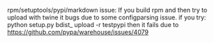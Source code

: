 rpm/setuptools/pypi/markdown issue:
If you build rpm and then try to upload with twine it bugs due to some configparsing issue.
if you try:
  python setup.py bdist_<snip> upload -r testpypi
then it fails due to https://github.com/pypa/warehouse/issues/4079



